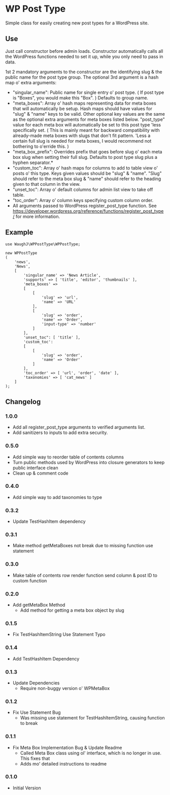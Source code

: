WP Post Type
=========================

Simple class for easily creating new post types for a WordPress site.

## Use

Just call constructor before admin loads. Constructor automatically calls all the WordPress functions needed to set it up, while you only need to pass in data.

1st 2 mandatory arguments to the constructor are the identifying slug & the public name for the post type group. The optional 3rd argument is a hash map o' extra arguments:

* "singular_name": Public name for single entry o' post type. ( If post type is "Boxes", you would make this "Box". ) Defaults to group name.
* "meta_boxes": Array o' hash maps representing data for meta boxes that will automatically be setup. Hash maps should have values for "slug" & "name" keys to be valid. Other optional key values are the same as the optional extra arguments for meta boxes listed below. "post_type" value for each meta box will automatically be set to this post type 'less specifically set. ( This is mainly meant for backward compatibility with already-made meta boxes with slugs that don't fit pattern. 'Less a certain full slug is needed for meta boxes, I would recommend not bothering to o'erride this. )
* "meta_box_prefix": Overrides prefix that goes before slug o' each meta box slug when setting their full slug. Defaults to post type slug plus a hyphen separator.*
* "custom_toc": Array o' hash maps for columns to add to table view o' posts o' this type. Keys given values should be "slug" & "name". "Slug" should refer to the meta box slug & "name" should refer to the heading given to that column in the view.
* "unset_toc": Array o' default columns for admin list view to take off table.
* "toc_order": Array o’ column keys specifying custom column order.
* All arguments passed to WordPress register_post_type function. See https://developer.wordpress.org/reference/functions/register_post_type/ for more information.

## Example

	use WaughJ\WPPostType\WPPostType;

	new WPPostType
	(
		'news',
		'News',
		[
			'singular_name' => 'News Article',
			'supports' => [ 'title', 'editor', 'thumbnails' ],
			'meta_boxes' =>
			[
				[
					'slug' => 'url',
					'name' => 'URL'
				],
				[
					'slug' => 'order',
					'name' => 'Order',
					'input-type' => 'number'
				]
			],
			'unset_toc": [ 'title' ],
			'custom_toc':
			[
				[
					'slug' => 'order',
					'name' => 'Order'
				]
			],
			'toc_order' => [ 'url', 'order', 'date' ],
			'taxonomies' => [ 'cat_news' ]
		]
	);

## Changelog

### 1.0.0
* Add all register_post_type arguments to verified arguments list.
* Add sanitizers to inputs to add extra security.

### 0.5.0
* Add simple way to reorder table of contents columns
* Turn public methods used by WordPress into closure generators to keep public interface clean
* Clean up & comment code

### 0.4.0
* Add simple way to add taxonomies to type

### 0.3.2
* Update TestHashItem dependency

### 0.3.1
* Make method getMetaBoxes not break due to missing function use statement

### 0.3.0
* Make table of contents row render function send column & post ID to custom function

### 0.2.0
* Add getMetaBox Method
	* Add method for getting a meta box object by slug

### 0.1.5
* Fix TestHashItemString Use Statement Typo

### 0.1.4
* Add TestHashItem Dependency

### 0.1.3
* Update Dependencies
	* Require non-buggy version o' WPMetaBox

### 0.1.2
* Fix Use Statement Bug
	* Was missing use statement for TestHashItemString, causing function to break

### 0.1.1
* Fix Meta Box Implementation Bug & Update Readme
	* Called Meta Box class using ol' interface, which is no longer in use. This fixes that
	* Adds mo' detailed instructions to readme

### 0.1.0
* Initial Version
